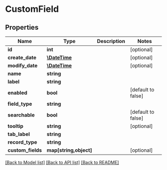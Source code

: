 # CustomField

## Properties
Name | Type | Description | Notes
------------ | ------------- | ------------- | -------------
**id** | **int** |  | [optional] 
**create_date** | [**\DateTime**](\DateTime.md) |  | [optional] 
**modify_date** | [**\DateTime**](\DateTime.md) |  | [optional] 
**name** | **string** |  | 
**label** | **string** |  | 
**enabled** | **bool** |  | [default to false]
**field_type** | **string** |  | 
**searchable** | **bool** |  | [default to false]
**tooltip** | **string** |  | [optional] 
**tab_label** | **string** |  | 
**record_type** | **string** |  | 
**custom_fields** | **map[string,object]** |  | [optional] 

[[Back to Model list]](../README.md#documentation-for-models) [[Back to API list]](../README.md#documentation-for-api-endpoints) [[Back to README]](../README.md)


